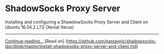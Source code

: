 # ShadowSocks Proxy Server
Installing and configuring a ShawdowSocks Proxy Server and Client on Ubuntu 16.04.2 LTS (Xenial Xerus)
<hr>

[Continue reading...](./install-shadowsoks-proxy-server-and-client.md)
[Read on] (https://github.com/nastavnjc/shadowsocks-doc/blob/master/install-shadowsoks-proxy-server-and-client.md)
